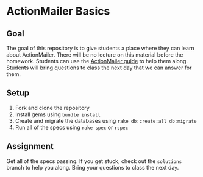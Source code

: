 # ActionMailer Basics

## Goal

The goal of this repository is to give students a place where they can learn about
ActionMailer. There will be no lecture on this material before the homework. Students
can use the [ActionMailer guide](http://edgeguides.rubyonrails.org/action_mailer_basics.html)
to help them along. Students will bring questions to class the next day
that we can answer for them.

## Setup

1. Fork and clone the repository
1. Install gems using `bundle install`
1. Create and migrate the databases using `rake db:create:all db:migrate`
1. Run all of the specs using `rake spec` or `rspec`

## Assignment

Get all of the specs passing. If you get stuck, check out the `solutions` branch
to help you along. Bring your questions to class the next day.